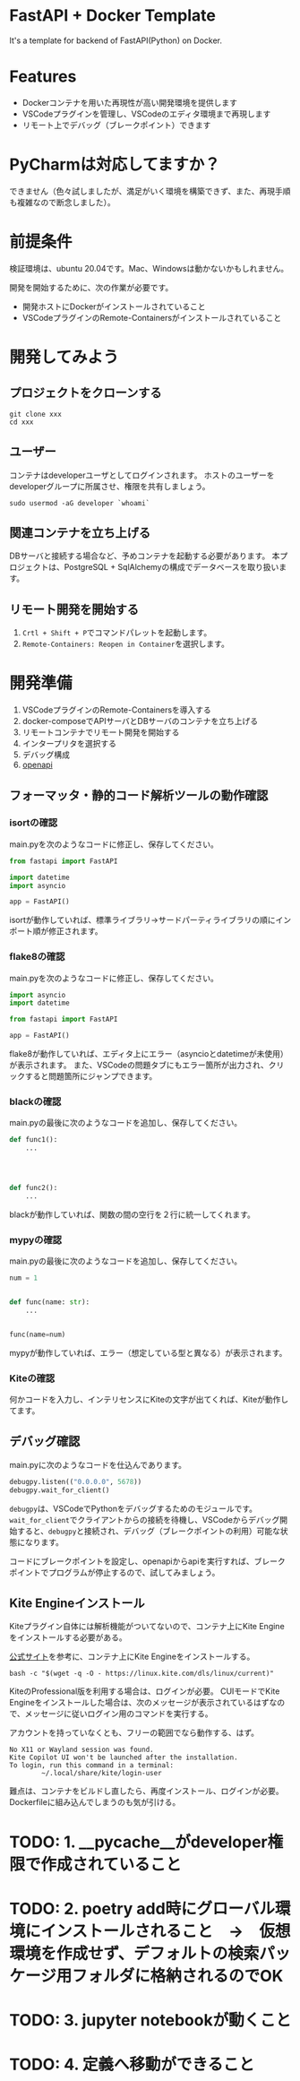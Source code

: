 # FastAPI + Docker Template
It's a template for backend of FastAPI(Python) on Docker.

# Features
- Dockerコンテナを用いた再現性が高い開発環境を提供します
- VSCodeプラグインを管理し、VSCodeのエディタ環境まで再現します
- リモート上でデバッグ（ブレークポイント）できます

# PyCharmは対応してますか？
できません（色々試しましたが、満足がいく環境を構築できず、また、再現手順も複雑なので断念しました）。

# 前提条件
検証環境は、ubuntu 20.04です。Mac、Windowsは動かないかもしれません。

開発を開始するために、次の作業が必要です。

- 開発ホストにDockerがインストールされていること
- VSCodeプラグインのRemote-Containersがインストールされていること


# 開発してみよう

## プロジェクトをクローンする

``` shell
git clone xxx
cd xxx
```

## ユーザー
コンテナはdeveloperユーザとしてログインされます。
ホストのユーザーをdeveloperグループに所属させ、権限を共有しましょう。

``` shell
sudo usermod -aG developer `whoami`
```

## 関連コンテナを立ち上げる
DBサーバと接続する場合など、予めコンテナを起動する必要があります。
本プロジェクトは、PostgreSQL + SqlAlchemyの構成でデータベースを取り扱います。

## リモート開発を開始する
1. `Crtl + Shift + P`でコマンドパレットを起動します。
2. `Remote-Containers: Reopen in Container`を選択します。


# 開発準備
1. VSCodeプラグインのRemote-Containersを導入する
2. docker-composeでAPIサーバとDBサーバのコンテナを立ち上げる
3. リモートコンテナでリモート開発を開始する
4. インタープリタを選択する
5. デバッグ構成
6. [openapi](http://localhost:8080/docs)


## フォーマッタ・静的コード解析ツールの動作確認

### isortの確認
main.pyを次のようなコードに修正し、保存してください。

``` Python
from fastapi import FastAPI

import datetime
import asyncio

app = FastAPI()
```

isortが動作していれば、標準ライブラリ->サードパーティライブラリの順にインポート順が修正されます。

### flake8の確認
main.pyを次のようなコードに修正し、保存してください。

``` Python
import asyncio
import datetime

from fastapi import FastAPI

app = FastAPI()
```

flake8が動作していれば、エディタ上にエラー（asyncioとdatetimeが未使用）が表示されます。
また、VSCodeの問題タブにもエラー箇所が出力され、クリックすると問題箇所にジャンプできます。

### blackの確認
main.pyの最後に次のようなコードを追加し、保存してください。

``` Python
def func1():
    ...




def func2():
    ...
```

blackが動作していれば、関数の間の空行を２行に統一してくれます。

### mypyの確認
main.pyの最後に次のようなコードを追加し、保存してください。

``` Python
num = 1


def func(name: str):
    ...


func(name=num)
```

mypyが動作していれば、エラー（想定している型と異なる）が表示されます。

### Kiteの確認
何かコードを入力し、インテリセンスにKiteの文字が出てくれば、Kiteが動作してます。


## デバッグ確認
main.pyに次のようなコードを仕込んであります。

``` Python
debugpy.listen(("0.0.0.0", 5678))
debugpy.wait_for_client()
```

`debugpy`は、VSCodeでPythonをデバッグするためのモジュールです。
`wait_for_client`でクライアントからの接続を待機し、VSCodeからデバッグ開始すると、`debugpy`と接続され、デバッグ（ブレークポイントの利用）可能な状態になります。

コードにブレークポイントを設定し、openapiからapiを実行すれば、ブレークポイントでプログラムが停止するので、試してみましょう。

## Kite Engineインストール
Kiteプラグイン自体には解析機能がついてないので、コンテナ上にKite Engineをインストールする必要がある。

[公式サイト](https://www.kite.com/download/)を参考に、コンテナ上にKite Engineをインストールする。

``` shell
bash -c "$(wget -q -O - https://linux.kite.com/dls/linux/current)"
```

KiteのProfessional版を利用する場合は、ログインが必要。
CUIモードでKite Engineをインストールした場合は、次のメッセージが表示されているはずなので、メッセージに従いログイン用のコマンドを実行する。

アカウントを持っていなくとも、フリーの範囲でなら動作する、はず。

```
No X11 or Wayland session was found.
Kite Copilot UI won't be launched after the installation.
To login, run this command in a terminal:
        ~/.local/share/kite/login-user
```

難点は、コンテナをビルドし直したら、再度インストール、ログインが必要。
Dockerfileに組み込んでしまうのも気が引ける。


# TODO: 1. __pycache__がdeveloper権限で作成されていること
# TODO: 2. poetry add時にグローバル環境にインストールされること　→　仮想環境を作成せず、デフォルトの検索パッケージ用フォルダに格納されるのでOK
# TODO: 3. jupyter notebookが動くこと
# TODO: 4. 定義へ移動ができること
